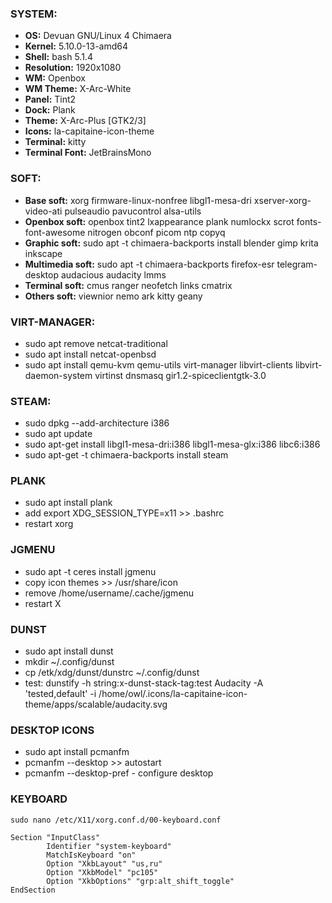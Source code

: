 ### SYSTEM:
* **OS:** Devuan GNU/Linux 4 Chimaera
* **Kernel:** 5.10.0-13-amd64
* **Shell:** bash 5.1.4
* **Resolution:** 1920x1080
* **WM:** Openbox
* **WM Theme:** X-Arc-White
* **Panel:** Tint2
* **Dock:** Plank
* **Theme:** X-Arc-Plus [GTK2/3]
* **Icons:** la-capitaine-icon-theme
* **Terminal:** kitty
* **Terminal Font:** JetBrainsMono


### SOFT:
* **Base soft:** xorg firmware-linux-nonfree libgl1-mesa-dri xserver-xorg-video-ati pulseaudio pavucontrol alsa-utils
* **Openbox soft:** openbox tint2 lxappearance plank numlockx scrot fonts-font-awesome nitrogen obconf picom ntp copyq
* **Graphic soft:** sudo apt -t chimaera-backports install blender gimp krita inkscape 
* **Multimedia soft:** sudo apt -t chimaera-backports  firefox-esr telegram-desktop audacious audacity lmms
* **Terminal soft:** cmus ranger neofetch links cmatrix
* **Others soft:** viewnior nemo ark kitty geany


### VIRT-MANAGER:
* sudo apt remove netcat-traditional
* sudo apt install netcat-openbsd
* sudo apt install qemu-kvm qemu-utils virt-manager libvirt-clients libvirt-daemon-system virtinst dnsmasq gir1.2-spiceclientgtk-3.0


### STEAM:
* sudo dpkg --add-architecture i386
* sudo apt update
* sudo apt-get install  libgl1-mesa-dri:i386 libgl1-mesa-glx:i386 libc6:i386
* sudo apt-get -t chimaera-backports install steam


### PLANK
* sudo apt install plank
* add export XDG_SESSION_TYPE=x11 >> .bashrc
* restart xorg


### JGMENU
* sudo apt -t ceres install jgmenu
* copy icon themes >> /usr/share/icon
* remove /home/username/.cache/jgmenu
* restart X


### DUNST
* sudo apt install dunst
* mkdir ~/.config/dunst
* cp /etk/xdg/dunst/dunstrc ~/.config/dunst
* test: dunstify -h string:x-dunst-stack-tag:test Audacity -A 'tested,default' -i /home/owl/.icons/la-capitaine-icon-theme/apps/scalable/audacity.svg


### DESKTOP ICONS
* sudo apt install pcmanfm
* pcmanfm --desktop >> autostart
* pcmanfm --desktop-pref - configure desktop

### KEYBOARD
`sudo nano /etc/X11/xorg.conf.d/00-keyboard.conf`

```
Section "InputClass"
        Identifier "system-keyboard"
        MatchIsKeyboard "on"
        Option "XkbLayout" "us,ru"
        Option "XkbModel" "pc105"
        Option "XkbOptions" "grp:alt_shift_toggle"
EndSection
```